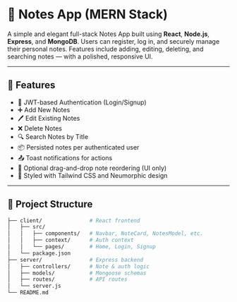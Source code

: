 # 📝 Notes App (MERN Stack)

A simple and elegant full-stack Notes App built using **React**, **Node.js**, **Express**, and **MongoDB**. Users can register, log in, and securely manage their personal notes. Features include adding, editing, deleting, and searching notes — with a polished, responsive UI.

---

## 🚀 Features

- 🔐 JWT-based Authentication (Login/Signup)
- ➕ Add New Notes
- 🖊️ Edit Existing Notes
- ❌ Delete Notes
- 🔍 Search Notes by Title
- 📦 Persisted notes per authenticated user
- 📤 Toast notifications for actions
- 🧠 Optional drag-and-drop note reordering (UI only)
- 💅 Styled with Tailwind CSS and Neumorphic design

---

## 📁 Project Structure

```bash
├── client/               # React frontend
│   ├── src/
│   │   ├── components/   # Navbar, NoteCard, NotesModel, etc.
│   │   ├── context/      # Auth context
│   │   └── pages/        # Home, Login, Signup
│   └── package.json
├── server/               # Express backend
│   ├── controllers/      # Note & auth logic
│   ├── models/           # Mongoose schemas
│   ├── routes/           # API routes
│   └── server.js
└── README.md
